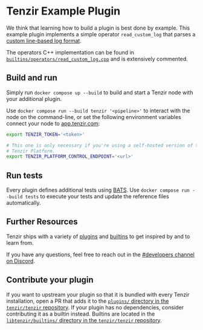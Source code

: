 # Tenzir Example Plugin

We think that learning how to build a plugin is best done by example. This
example plugin implements a simple operator `read_custom_log` that parses a
[custom line-based log format](bats/data/inputs/sample.log).

The operators C++ implementation can be found in
[`builtins/operators/read_custom_log.cpp`](builtins/operators/read_custom_log.cpp)
and is extensively commented.

## Build and run

Simply run `docker compose up --build` to build and start a Tenzir node with
your additional plugin.

Use `docker compose run --build tenzir '<pipeline>'` to interact with the node
on the command-line, or set the following environment variables connect your
node to [app.tenzir.com](app):

```bash
export TENZIR_TOKEN='<token>'

# This one is only necessary if you're using a self-hosted version of the
# Tenzir Platform.
export TENZIR_PLATFORM_CONTROL_ENDPOINT='<url>'
```

## Run tests

Every plugin defines additional tests using
[BATS](https://bats-core.readthedocs.io/en/stable/writing-tests.html). Use
`docker compose run --build tests` to execute your tests and update the
reference files automatically.

## Further Resources

Tenzir ships with a variety of [plugins][plugins-source] and
[builtins][builtins-source] to get inspired by and to learn from.

If you have any questions, feel free to reach out in the [#developers channel
on Discord][discord].

## Contribute your plugin

If you want to upstream your plugin so that it is bundled with every Tenzir
installation, open a PR that adds it to the [`plugins/` directory in the
`tenzir/tenzir` repository][plugins-source]. If your plugin has no
dependencies, consider contributing it as a builtin instead. Builtins are
located in the [`libtenzir/builtins/` directory in the `tenzir/tenzir`
repository][builtins-source].

[tenzir]: https://github.com/tenzir/tenzir
[app]: https://app.tenzir.com
[plugins-source]: https://github.com/tenzir/tenzir/tree/main/plugins
[builtins-source]: https://github.com/tenzir/tenzir/tree/main/libtenzir/builtins
[discord]: https://docs.tenzir.com/discord
